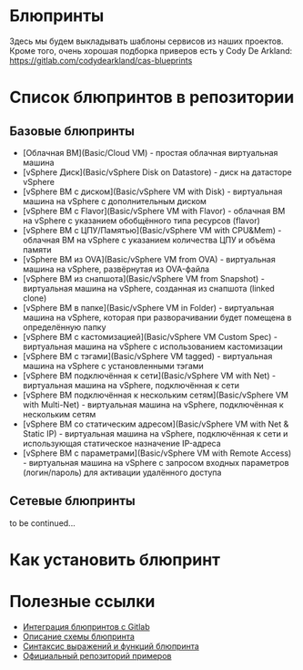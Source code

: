 # Блюпринты

Здесь мы будем выкладывать шаблоны сервисов из наших проектов.
Кроме того, очень хорошая подборка приверов есть у Cody De Arkland: 
https://gitlab.com/codydearkland/cas-blueprints

# Список блюпринтов в репозитории

## Базовые блюпринты
- [Облачная ВМ](Basic/Cloud VM) - простая облачная виртуальная машина
- [vSphere Диск](Basic/vSphere Disk on Datastore) - диск на датасторе vSphere
- [vSphere ВМ с диском](Basic/vSphere VM with Disk) - виртуальная машина на vSphere с дополнительным диском
- [vSphere ВМ с Flavor](Basic/vSphere VM with Flavor) - облачная ВМ на vSphere с указанием обобщённого типа ресурсов (flavor)
- [vSphere ВМ с ЦПУ/Памятью](Basic/vSphere VM with CPU&Mem) - облачная ВМ на vSphere с указанием количества ЦПУ и объёма памяти
- [vSphere ВМ из OVA](Basic/vSphere VM from OVA) - виртуальная машина на vSphere, развёрнутая из OVA-файла
- [vSphere ВМ из снапшота](Basic/vSphere VM from Snapshot) - виртуальная машина на vSphere, созданная из снапшота (linked clone)
- [vSphere ВМ в папке](Basic/vSphere VM in Folder) - виртуальная машина на vSphere, которая при разворачивании будет помещена в определённую папку
- [vSphere ВМ с кастомизацией](Basic/vSphere VM Custom Spec) - виртуальная машина на vSphere с использованием кастомизации
- [vSphere ВМ с тэгами](Basic/vSphere VM tagged) - виртуальная машина на vSphere с установленными тэгами
- [vSphere ВМ подключённая к сети](Basic/vSphere VM with Net) - виртуальная машина на vSphere, подключённая к сети
- [vSphere ВМ подключённая к нескольким сетям](Basic/vSphere VM with Multi-Net) - виртуальная машина на vSphere, подключённая к нескольким сетям
- [vSphere ВМ со статическим адресом](Basic/vSphere VM with Net & Static IP) - виртуальная машина на vSphere, подключённая к сети и использующая статическое назначение IP-адреса
- [vSphere ВМ с параметрами](Basic/vSphere VM with Remote Access) - виртуальная машина на vSphere с запросом входных параметров (логин/пароль) для активации удалённого доступа

## Сетевые блюпринты
to be continued...

# Как установить блюпринт

# Полезные ссылки

- [Интеграция блюпринтов с Gitlab](https://docs.vmware.com/en/VMware-Cloud-Assembly/services/Using-and-Managing/GUID-069B2BC6-3DCF-4E9A-8664-32E28CAF90CD.html)
- [Описание схемы блюпринта](https://code.vmware.com/apis/894/vrealize-automation-resource-type-schema)
- [Синтаксис выражений и функций блюпринта](https://docs.vmware.com/en/vRealize-Automation/8.0/Using-and-Managing-Cloud-Assembly/GUID-12F0BC64-6391-4E5F-AA48-C5959024F3EB.html)
- [Официальный репозиторий примеров](https://github.com/vmware-samples/cloud-automation-samples/)